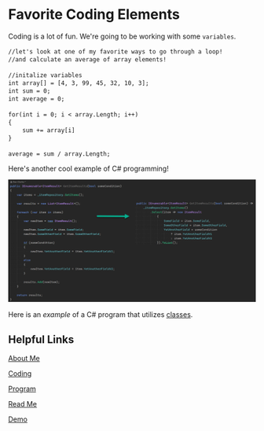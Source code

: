# Favorite Coding Elements

Coding is a lot of fun. We're going to be working with some `variables`.

    //let's look at one of my favorite ways to go through a loop!
    //and calculate an average of array elements!
    
    //initalize variables
    int array[] = [4, 3, 99, 45, 32, 10, 3];
    int sum = 0;
    int average = 0;
    
    for(int i = 0; i < array.Length; i++)
    {
        sum += array[i]
    }
    
    average = sum / array.Length;
    
    
Here's another cool example of C# programming! 

![consolidation](https://github.com/seanmoserr/midtermProject/blob/main/consolidation.png)

Here is an _example_ of a C# program that utilizes [classes](https://github.com/seanmoserr/midtermProject/blob/main/Program.cs). 


## Helpful Links

[About Me](https://github.com/seanmoserr/midtermProject/blob/main/aboutMe.md)

[Coding](https://github.com/seanmoserr/midtermProject/blob/main/favoriteCoding.md)

[Program](https://github.com/seanmoserr/midtermProject/blob/main/Program.cs)

[Read Me](https://github.com/seanmoserr/midtermProject/blob/main/README.md)

[Demo](https://github.com/seanmoserr/midtermProject/new/main/random.md)
